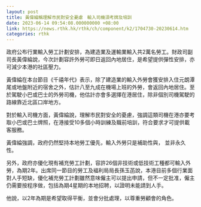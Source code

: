 ```yaml
---
layout: post
title: 黃偉綸稱理解市民對安全憂慮　輸入司機須考牌及培訓
date: 2023-06-14 09:54:08.000000000 +08:00
link: https://news.rthk.hk/rthk/ch/component/k2/1704730-20230614.htm
categories: rthk
---
```


政府公布行業輸入勞工計劃安排，為建造業及運輸業輸入共2萬名勞工。財政司副司長黃偉綸說，今次計劃容許外勞可即日返回內地居住，是希望提供彈性安排，亦可減少本港的社區壓力。

黃偉綸在本台節目《千禧年代》表示，除了建造業的輸入外勞會獲安排入住元朗潭尾或地盤附近的宿舍之外，估計八至九成在機場上班的外勞，會返回內地居住。至於駕駛小巴或巴士的外勞司機，他估計亦會多選擇在港居住，除非個別司機駕駛的路線靠近北區口岸地方。

對於輸入司機方面，黃偉綸說，理解市民對安全的憂慮，強調這類司機在港亦要考取小巴或巴士牌照，在港接受10多個小時訓練及職前培訓，符合要求才可提供載客服務。

黃偉綸強調，政府仍然堅持本地勞工優先，輸入外勞只是補助性與， 並非永久性。 

另外，政府亦優化現有補充勞工計劃，容許26個非技術或低技術工種都可輸入外勞，為期2年。出席同一節目的勞工及褔利局局長孫玉菡說，本港目前多個行業面對人手短缺，優化補充勞工計劃雖然意味僱主可以提出申請，但不一定批准，僱主仍需要按程序做，包括為期4星期的本地招聘，以證明未能請到人手。

他說，以2年為期是希望取得平衡，並會分批處理，以尊重勞顧會的角色。

